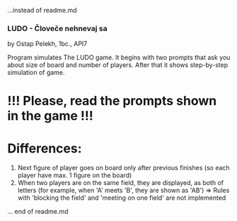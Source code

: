 ...instead of readme.md 

### LUDO - Človeče nehnevaj sa ###
by Ostap Pelekh, 1bc., API7

Program simulates The LUDO game.
It begins with two prompts that ask you about size of board and number of players.
After that it shows step-by-step simulation of game.
# !!! Please, read the prompts shown in the game !!! #

# Differences:
1. Next figure of player goes on board only after previous finishes (so each player have max. 1 figure on the board)
2. When two players are on the same field, they are displayed, as both of letters (for example, when 'A' meets 'B', they are shown as 'AB')
=> Rules with 'blocking the field' and 'meeting on one field' are not implemented
 
 
 ... end of readme.md